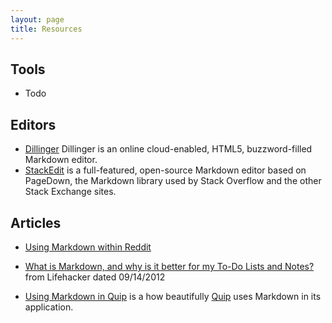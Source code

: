 ```yaml
---
layout: page
title: Resources
---
```



## Tools

- Todo

## Editors

- [Dillinger](dillinger.io)
Dillinger is an online cloud-enabled, HTML5, buzzword-filled Markdown editor.
- [StackEdit](https://stackedit.io)
is a full-featured, open-source Markdown editor based on PageDown, the Markdown library used by Stack Overflow and the other Stack Exchange sites.


## Articles

- [Using Markdown within Reddit](https://www.reddit.com/comments/6ewgt/reddit_markdown_primer_or_how_do_you_do_all_that)

- [What is Markdown, and why is it better for my To-Do Lists and Notes?](http://lifehacker.com/5943320/what-is-markdown-and-why-is-it-better-for-my-to-do-lists-and-notes) from Lifehacker dated 09/14/2012

- [Using Markdown in Quip](https://quip.com/blog/markdown) is a how beautifully [Quip](https://quip.com) uses Markdown in its application. 

